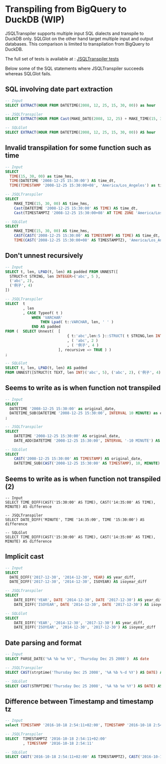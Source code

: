 # Transpiling from BigQuery to DuckDB (WIP)

JSQLTranspiler supports multiple input SQL dialects and transpile to DuckDB only.
SQLGlot on the other hand target multiple input and output databases.
This comparison is limited to transpilation from BigQuery to DuckDB.

The full set of tests is available at : [JSQLTranspiler tests](https://github.com/starlake-ai/jsqltranspiler/tree/main/src/test/resources/ai/starlake/transpiler)

Below some of the SQL statements where JSQLTranspiler succeeds whereas SQLGlot fails.

## SQL involving date part extraction

```sql
-- Input
SELECT EXTRACT(HOUR FROM DATETIME(2008, 12, 25, 15, 30, 00)) as hour

-- JSQLTranspiler
SELECT EXTRACT(HOUR FROM Cast(MAKE_DATE(2008, 12, 25) + MAKE_TIME(15, 30, 00) AS DATETIME)) AS hour

-- SQLGlot
SELECT EXTRACT(HOUR FROM DATETIME(2008, 12, 25, 15, 30, 00)) AS hour
```


## Invalid transpilation for some function such as time

```sql
-- Input
SELECT
  TIME(15, 30, 00) as time_hms,
  TIME(DATETIME '2008-12-25 15:30:00') AS time_dt,
  TIME(TIMESTAMP '2008-12-25 15:30:00+08', 'America/Los_Angeles') as time_tstz

-- JSQLTranspiler
SELECT
    MAKE_TIME(15, 30, 00) AS time_hms,
    Cast(DATETIME '2008-12-25 15:30:00' AS TIME) AS time_dt,
    Cast(TIMESTAMPTZ '2008-12-25 15:30:00+08' AT TIME ZONE 'America/Los_Angeles' AS TIME) AS time_tstz

-- SQLGlot
SELECT
    MAKE_TIME(15, 30, 00) AS time_hms,
    CAST(CAST('2008-12-25 15:30:00' AS TIMESTAMP) AS TIME) AS time_dt,
    TIME(CAST('2008-12-25 15:30:00+08' AS TIMESTAMPTZ), 'America/Los_Angeles') AS time_tstz
```

## Don't unnest recursively

```sql
-- Input
SELECT t, len, LPAD(t, len) AS padded FROM UNNEST([
  STRUCT<t STRING, len INTEGER>('abc', 5 ),
  ('abc', 2),
  ('例子', 4)
])

-- JSQLTranspiler
SELECT  t
        , len
        , CASE Typeof( t )
            WHEN 'VARCHAR'
                THEN Lpad( t::VARCHAR, len, ' ' )
            END AS padded
FROM (  SELECT Unnest(  [
                            { t:'abc',len:5 }::STRUCT( t STRING,len INTEGER)
                            , ( 'abc', 2 )
                            , ( '例子', 4 )
                        ], recursive => TRUE ) )
;

-- SQLGlot
SELECT t, len, LPAD(t, len) AS padded
FROM UNNEST([STRUCT(t TEXT, len INT)('abc', 5), ('abc', 2), ('例子', 4)])
```

## Seems to write as is when function not transpiled

```sql
-- Input
SELECT
  DATETIME '2008-12-25 15:30:00' as original_date,
  DATETIME_SUB(DATETIME '2008-12-25 15:30:00', INTERVAL 10 MINUTE) as earlier
;

-- JSQLTranspiler
SELECT
    DATETIME '2008-12-25 15:30:00' AS original_date,
    DATE_ADD(DATETIME '2008-12-25 15:30:00', INTERVAL '-10 MINUTE') AS earlier

-- SQLGlot
SELECT
    CAST('2008-12-25 15:30:00' AS TIMESTAMP) AS original_date,
    DATETIME_SUB(CAST('2008-12-25 15:30:00' AS TIMESTAMP), 10, MINUTE) AS earlier
```

## Seems to write as is when function not transpiled (2)
```
-- Input
SELECT TIME_DIFF(CAST('15:30:00' AS TIME), CAST('14:35:00' AS TIME), MINUTE) AS difference

-- JSQLTranspiler
SELECT DATE_DIFF('MINUTE', TIME '14:35:00', TIME '15:30:00') AS difference

-- SQLGlot
SELECT TIME_DIFF(CAST('15:30:00' AS TIME), CAST('14:35:00' AS TIME), MINUTE) AS difference
```

## Implicit cast

```sql
-- Input
SELECT
  DATE_DIFF('2017-12-30', '2014-12-30', YEAR) AS year_diff,
  DATE_DIFF('2017-12-30', '2014-12-30', ISOYEAR) AS isoyear_diff

-- JSQLTranspiler
SELECT
    DATE_DIFF('YEAR', DATE '2014-12-30', DATE '2017-12-30') AS year_diff,
    DATE_DIFF('ISOYEAR', DATE '2014-12-30', DATE '2017-12-30') AS isoyear_diff

-- SQLGlot
SELECT
    DATE_DIFF('YEAR', '2014-12-30', '2017-12-30') AS year_diff,
    DATE_DIFF('ISOYEAR', '2014-12-30', '2017-12-30') AS isoyear_diff
```

## Date parsing and format

```sql
-- Input
SELECT PARSE_DATE('%A %b %e %Y', 'Thursday Dec 25 2008')  AS date

-- JSQLTranspiler
SELECT CAST(strptime('Thursday Dec 25 2008', '%A %b %-d %Y') AS DATE) AS date

-- SQLGlot
SELECT CAST(STRPTIME('Thursday Dec 25 2008', '%A %b %e %Y') AS DATE) AS date
```

## Difference between Timestamp and timestamp tz

```sql
-- Input
select TIMESTAMP '2016-10-18 2:54:11+02:00', TIMESTAMP '2016-10-18 2:54:11'

-- JSQLTranspiler
SELECT  TIMESTAMPTZ '2016-10-18 2:54:11+02:00'
        , TIMESTAMP '2016-10-18 2:54:11'

-- SQLGlot
SELECT CAST('2016-10-18 2:54:11+02:00' AS TIMESTAMPTZ), CAST('2016-10-18 2:54:11' AS TIMESTAMPTZ)
```